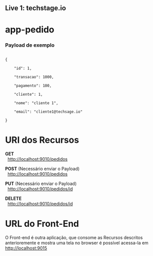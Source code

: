 ## Live 1: techstage.io

<h1>app-pedido</h1>

<h3>Payload de exemplo</h3>
<code>
{<br>
  &nbsp;&nbsp;"id": 1,<br>
  &nbsp;&nbsp;"transacao": 1000,<br>
  &nbsp;&nbsp;"pagamento": 100,<br>
  &nbsp;&nbsp;"cliente": 1,<br>
  &nbsp;&nbsp;"nome": "cliente 1",<br>
  &nbsp;&nbsp;"email": "cliente1@techsage.io"<br>
}
</code>

<h1>URI dos Recursos</h1>

<p>
  <b>GET</b><br>
  &nbsp;&nbsp;<a href="http://localhost:9010/pedidos">http://localhost:9010/pedidos</a>
</p>

<p>
  <b>POST</b> (Necessário enviar o Payload)<br>
  &nbsp;&nbsp;<a href="http://localhost:9010/pedidos">http://localhost:9010/pedidos</a>
  
</p>

<p>
  <b>PUT</b> (Necessário enviar o Payload)<br>
  &nbsp;&nbsp;<a href="http://localhost:9010/pedidos/id">http://localhost:9010/pedidos/id</a>
</p>

<p>
  <b>DELETE</b><br>
  &nbsp;&nbsp;<a href="http://localhost:9010/pedidos/id">http://localhost:9010/pedidos/id</a>
</p>

<p>
  <h1>URL do Front-End</h1>
  O Front-end é outra aplicação, que consome as Recursos descritos anterioremente e mostra uma tela no browser é possível acessa-la em <a href="http://localhost:9015">http://localhost:9015</a>
</p>